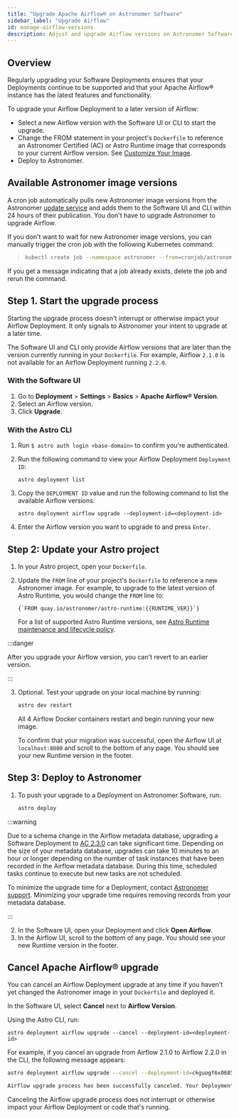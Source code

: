 ```yaml
---
title: "Upgrade Apache Airflow® on Astronomer Software"
sidebar_label: "Upgrade Airflow"
id: manage-airflow-versions
description: Adjust and upgrade Airflow versions on Astronomer Software.
---
```




## Overview

Regularly upgrading your Software Deployments ensures that your Deployments continue to be supported and that your Apache Airflow® instance has the latest features and functionality.

To upgrade your Airflow Deployment to a later version of Airflow:

- Select a new Airflow version with the Software UI or CLI to start the upgrade.
- Change the FROM statement in your project's `Dockerfile` to reference an Astronomer Certified (AC) or Astro Runtime image that corresponds to your current Airflow version. See [Customize Your Image](customize-image.md).
- Deploy to Astronomer.

## Available Astronomer image versions

A cron job automatically pulls new Astronomer image versions from the Astronomer [update service](http://updates.astronomer.io/) and adds them to the Software UI and CLI within 24 hours of their publication. You don't have to upgrade Astronomer to upgrade Airflow.

If you don't want to wait for new Astronomer image versions, you can manually trigger the cron job with the following Kubernetes command:

> ```sh
> kubectl create job --namespace astronomer --from=cronjob/astronomer-houston-update-airflow-check airflow-update-check-first-run
> ```
>
If you get a message indicating that a job already exists, delete the job and rerun the command.


## Step 1. Start the upgrade process

Starting the upgrade process doesn't interrupt or otherwise impact your Airflow Deployment. It only signals to Astronomer your intent to upgrade at a later time.

The Software UI and CLI only provide Airflow versions that are later than the version currently running in your `Dockerfile`. For example, Airflow `2.1.0` is not available for an Airflow Deployment running `2.2.0`.

### With the Software UI

1. Go to **Deployment** > **Settings** > **Basics** > **Apache Airflow® Version**.
2. Select an Airflow version.
3. Click **Upgrade**.

### With the Astro CLI

1. Run `$ astro auth login <base-domain>` to confirm you're authenticated.

2. Run the following command to view your Airflow Deployment `Deployment ID`:

    ```
    astro deployment list
    ```

3. Copy the `DEPLOYMENT ID` value and run the following command to list the available Airflow versions:

    ```
    astro deployment airflow upgrade --deployment-id=<deployment-id>
    ```

4. Enter the Airflow version you want to upgrade to and press `Enter`.

## Step 2: Update your Astro project

1. In your Astro project, open your `Dockerfile`.
2. Update the `FROM` line of your project's `Dockerfile` to reference a new Astronomer image. For example, to upgrade to the latest version of Astro Runtime, you would change the `FROM` line to:

    <pre><code parentName="pre">{`FROM quay.io/astronomer/astro-runtime:{{RUNTIME_VER}}`}</code></pre>

    For a list of supported Astro Runtime versions, see [Astro Runtime maintenance and lifecycle policy](https://www.astronomer.io/docs/astro/runtime-version-lifecycle-policy#astro-runtime-lifecycle-schedule).

  :::danger

  After you upgrade your Airflow version, you can't revert to an earlier version.

  :::

3. Optional. Test your upgrade on your local machine by running:

    ```sh
    astro dev restart
    ```

    All 4 Airflow Docker containers restart and begin running your new image.

    To confirm that your migration was successful, open the Airflow UI at `localhost:8080` and scroll to the bottom of any page. You should see your new Runtime version in the footer.

## Step 3: Deploy to Astronomer

1. To push your upgrade to a Deployment on Astronomer Software, run:

    ```sh
    astro deploy
    ```

  :::warning

  Due to a schema change in the Airflow metadata database, upgrading a Software Deployment to [AC 2.3.0](https://github.com/astronomer/ap-airflow/blob/master/2.3.0/CHANGELOG.md) can take significant time. Depending on the size of your metadata database, upgrades can take 10 minutes to an hour or longer depending on the number of task instances that have been recorded in the Airflow metadata database. During this time, scheduled tasks continue to execute but new tasks are not scheduled.

  To minimize the upgrade time for a Deployment, contact [Astronomer support](https://support.astronomer.io). Minimizing your upgrade time requires removing records from your metadata database.

  :::

2. In the Software UI, open your Deployment and click **Open Airflow**.
3. In the Airflow UI, scroll to the bottom of any page. You should see your new Runtime version in the footer.


## Cancel Apache Airflow® upgrade

You can cancel an Airflow Deployment upgrade at any time if you haven't yet changed the Astronomer image in your `Dockerfile` and deployed it.

In the Software UI, select **Cancel** next to **Airflow Version**.

Using the Astro CLI, run:

```
astro deployment airflow upgrade --cancel --deployment-id=<deployment-id>
```

For example, if you cancel an upgrade from Airflow 2.1.0 to Airflow 2.2.0 in the CLI, the following message appears:

```bash
astro deployment airflow upgrade --cancel --deployment-id=ckguogf6x0685ewxtebr4v04x

Airflow upgrade process has been successfully canceled. Your Deployment was not interrupted and you are still running Airflow 2.1.0.
```

Canceling the Airflow upgrade process does not interrupt or otherwise impact your Airflow Deployment or code that's running.